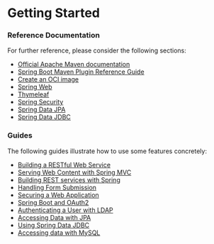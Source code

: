 # Getting Started

### Reference Documentation
For further reference, please consider the following sections:

* [Official Apache Maven documentation](https://maven.apache.org/guides/index.html)
* [Spring Boot Maven Plugin Reference Guide](https://docs.spring.io/spring-boot/docs/2.7.5/maven-plugin/reference/html/)
* [Create an OCI image](https://docs.spring.io/spring-boot/docs/2.7.5/maven-plugin/reference/html/#build-image)
* [Spring Web](https://docs.spring.io/spring-boot/docs/2.7.5/reference/htmlsingle/#web)
* [Thymeleaf](https://docs.spring.io/spring-boot/docs/2.7.5/reference/htmlsingle/#web.servlet.spring-mvc.template-engines)
* [Spring Security](https://docs.spring.io/spring-boot/docs/2.7.5/reference/htmlsingle/#web.security)
* [Spring Data JPA](https://docs.spring.io/spring-boot/docs/2.7.5/reference/htmlsingle/#data.sql.jpa-and-spring-data)
* [Spring Data JDBC](https://docs.spring.io/spring-boot/docs/2.7.5/reference/htmlsingle/#data.sql.jdbc)

### Guides
The following guides illustrate how to use some features concretely:

* [Building a RESTful Web Service](https://spring.io/guides/gs/rest-service/)
* [Serving Web Content with Spring MVC](https://spring.io/guides/gs/serving-web-content/)
* [Building REST services with Spring](https://spring.io/guides/tutorials/rest/)
* [Handling Form Submission](https://spring.io/guides/gs/handling-form-submission/)
* [Securing a Web Application](https://spring.io/guides/gs/securing-web/)
* [Spring Boot and OAuth2](https://spring.io/guides/tutorials/spring-boot-oauth2/)
* [Authenticating a User with LDAP](https://spring.io/guides/gs/authenticating-ldap/)
* [Accessing Data with JPA](https://spring.io/guides/gs/accessing-data-jpa/)
* [Using Spring Data JDBC](https://github.com/spring-projects/spring-data-examples/tree/master/jdbc/basics)
* [Accessing data with MySQL](https://spring.io/guides/gs/accessing-data-mysql/)

